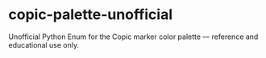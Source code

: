 # copic-palette-unofficial
Unofficial Python Enum for the Copic marker color palette — reference and educational use only.
